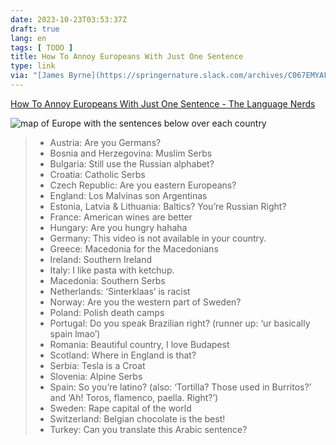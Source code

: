 ```yaml
---
date: 2023-10-23T03:53:37Z
draft: true
lang: en
tags: [ TODO ]
title: How To Annoy Europeans With Just One Sentence
type: link
via: "[James Byrne](https://springernature.slack.com/archives/C067EMYAF/p1697217348766889)"
---
```


[How To Annoy Europeans With Just One Sentence - The Language Nerds](https://thelanguagenerds.com/2022/how-to-annoy-europeans-with-just-one-sentence/)

![map of Europe with the sentences below over each country](https://thelanguagenerds.com/wp-content/uploads/2022/08/how-to-annoy-europeans-with-one-sentence-sigmagfx-1.jpeg)

> * Austria: Are you Germans?
> * Bosnia and Herzegovina: Muslim Serbs
> * Bulgaria: Still use the Russian alphabet?
> * Croatia: Catholic Serbs
> * Czech Republic: Are you eastern Europeans?
> * England: Los Malvinas son Argentinas
> * Estonia, Latvia & Lithuania: Baltics? You’re Russian Right? 
> * France: American wines are better
> * Hungary: Are you hungry hahaha
> * Germany: This video is not available in your country.
> * Greece: Macedonia for the Macedonians
> * Ireland: Southern Ireland
> * Italy: I like pasta with ketchup.
> * Macedonia: Southern Serbs
> * Netherlands: ‘Sinterklaas’ is racist
> * Norway: Are you the western part of Sweden?
> * Poland: Polish death camps
> * Portugal: Do you speak Brazilian right? (runner up: ‘ur basically spain lmao’)
> * Romania: Beautiful country, I love Budapest
> * Scotland: Where in England is that?
> * Serbia: Tesla is a Croat
> * Slovenia: Alpine Serbs
> * Spain: So you’re latino? (also: ‘Tortilla? Those used in Burritos?’ and ‘Ah! Toros, flamenco, paella. Right?’)
> * Sweden: Rape capital of the world
> * Switzerland: Belgian chocolate is the best!
> * Turkey: Can you translate this Arabic sentence?
